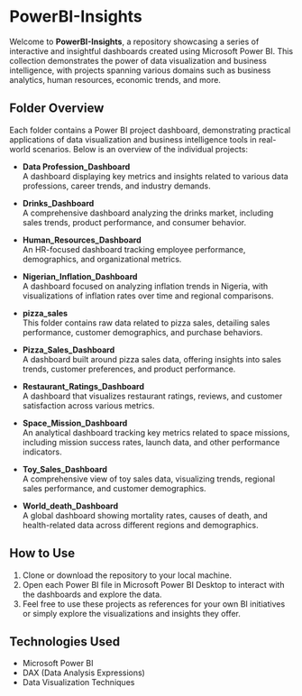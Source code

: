 # PowerBI-Insights

Welcome to **PowerBI-Insights**, a repository showcasing a series of interactive and insightful dashboards created using Microsoft Power BI. This collection demonstrates the power of data visualization and business intelligence, with projects spanning various domains such as business analytics, human resources, economic trends, and more.

## Folder Overview

Each folder contains a Power BI project dashboard, demonstrating practical applications of data visualization and business intelligence tools in real-world scenarios. Below is an overview of the individual projects:

- **Data Profession_Dashboard**  
  A dashboard displaying key metrics and insights related to various data professions, career trends, and industry demands.

- **Drinks_Dashboard**  
  A comprehensive dashboard analyzing the drinks market, including sales trends, product performance, and consumer behavior.

- **Human_Resources_Dashboard**  
  An HR-focused dashboard tracking employee performance, demographics, and organizational metrics.

- **Nigerian_Inflation_Dashboard**  
  A dashboard focused on analyzing inflation trends in Nigeria, with visualizations of inflation rates over time and regional comparisons.

- **pizza_sales**  
  This folder contains raw data related to pizza sales, detailing sales performance, customer demographics, and purchase behaviors.

- **Pizza_Sales_Dashboard**  
  A dashboard built around pizza sales data, offering insights into sales trends, customer preferences, and product performance.

- **Restaurant_Ratings_Dashboard**  
  A dashboard that visualizes restaurant ratings, reviews, and customer satisfaction across various metrics.

- **Space_Mission_Dashboard**  
  An analytical dashboard tracking key metrics related to space missions, including mission success rates, launch data, and other performance indicators.

- **Toy_Sales_Dashboard**  
  A comprehensive view of toy sales data, visualizing trends, regional sales performance, and customer demographics.

- **World_death_Dashboard**  
  A global dashboard showing mortality rates, causes of death, and health-related data across different regions and demographics.

## How to Use

1. Clone or download the repository to your local machine.
2. Open each Power BI file in Microsoft Power BI Desktop to interact with the dashboards and explore the data.
3. Feel free to use these projects as references for your own BI initiatives or simply explore the visualizations and insights they offer.

## Technologies Used

- Microsoft Power BI
- DAX (Data Analysis Expressions)
- Data Visualization Techniques
